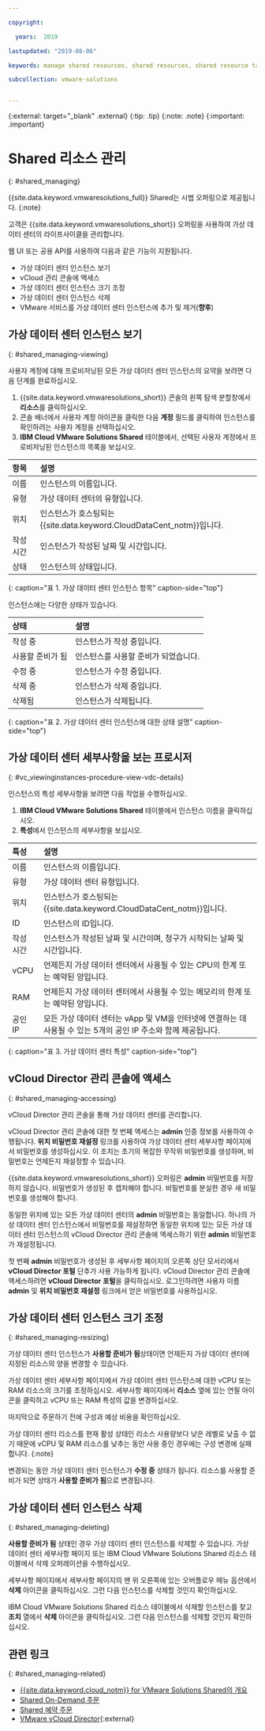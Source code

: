 ```yaml
---

copyright:

  years:  2019

lastupdated: "2019-08-06"

keywords: manage shared resources, shared resources, shared resource tasks

subcollection: vmware-solutions


---
```


{:external: target="_blank" .external}
{:tip: .tip}
{:note: .note}
{:important: .important}

# Shared 리소스 관리
{: #shared_managing}

{{site.data.keyword.vmwaresolutions_full}} Shared는 시범 오퍼링으로 제공됩니다.
{:note}

고객은 {{site.data.keyword.vmwaresolutions_short}} 오퍼링을 사용하여 가상 데이터 센터의 라이프사이클을 관리합니다.

웹 UI 또는 공용 API를 사용하여 다음과 같은 기능이 지원됩니다.
- 가상 데이터 센터 인스턴스 보기
- vCloud 관리 콘솔에 액세스
- 가상 데이터 센터 인스턴스 크기 조정
- 가상 데이터 센터 인스턴스 삭제
- VMware 서비스를 가상 데이터 센터 인스턴스에 추가 및 제거(**향후**)

## 가상 데이터 센터 인스턴스 보기
{: #shared_managing-viewing}

사용자 계정에 대해 프로비저닝된 모든 가상 데이터 센터 인스턴스의 요약을 보려면 다음 단계를 완료하십시오.

1. {{site.data.keyword.vmwaresolutions_short}} 콘솔의 왼쪽 탐색 분할창에서 **리소스**를 클릭하십시오.
2. 콘솔 배너에서 사용자 계정 아이콘을 클릭한 다음 **계정** 필드를 클릭하여 인스턴스를 확인하려는 사용자 계정을 선택하십시오.  
3. **IBM Cloud VMware Solutions Shared** 테이블에서, 선택된 사용자 계정에서 프로비저닝된 인스턴스의 목록을 보십시오.

| 항목        |설명       |  
|:------------- |:------------- |
|이름 |인스턴스의 이름입니다. |
|유형 |가상 데이터 센터의 유형입니다. |
| 위치 |인스턴스가 호스팅되는 {{site.data.keyword.CloudDataCent_notm}}입니다. |  
|작성 시간 |인스턴스가 작성된 날짜 및 시간입니다. |
|상태 |인스턴스의 상태입니다. |

{: caption="표 1. 가상 데이터 센터 인스턴스 항목" caption-side="top"}

인스턴스에는 다양한 상태가 있습니다.

|상태        |설명       |
|:------------- |:------------- |
|작성 중 |인스턴스가 작성 중입니다. |
|사용할 준비가 됨 |인스턴스를 사용할 준비가 되었습니다. |
|수정 중 |인스턴스가 수정 중입니다. |
|삭제 중 |인스턴스가 삭제 중입니다. |
|삭제됨 |인스턴스가 삭제됩니다. |

{: caption="표 2. 가상 데이터 센터 인스턴스에 대한 상태 설명" caption-side="top"}

## 가상 데이터 센터 세부사항을 보는 프로시저
{: #vc_viewinginstances-procedure-view-vdc-details}

인스턴스의 특성 세부사항을 보려면 다음 작업을 수행하십시오.

1. **IBM Cloud VMware Solutions Shared** 테이블에서 인스턴스 이름을 클릭하십시오.
2. **특성**에서 인스턴스의 세부사항을 보십시오.

|특성        |설명       |
|:------------- |:------------- |
|이름 |인스턴스의 이름입니다. |
|유형 |가상 데이터 센터 유형입니다. |
| 위치 |인스턴스가 호스팅되는 {{site.data.keyword.CloudDataCent_notm}}입니다. |
|ID |인스턴스의 ID입니다. |
|작성 시간 |인스턴스가 작성된 날짜 및 시간이며, 청구가 시작되는 날짜 및 시간입니다. |
|vCPU |언제든지 가상 데이터 센터에서 사용될 수 있는 CPU의 한계 또는 예약된 양입니다. |
| RAM |언제든지 가상 데이터 센터에서 사용될 수 있는 메모리의 한계 또는 예약된 양입니다. |
|공인 IP |모든 가상 데이터 센터는 vApp 및 VM을 인터넷에 연결하는 데 사용될 수 있는 5개의 공인 IP 주소와 함께 제공됩니다. |

{: caption="표 3. 가상 데이터 센터 특성" caption-side="top"}

## vCloud Director 관리 콘솔에 액세스
{: #shared_managing-accessing}

vCloud Director 관리 콘솔을 통해 가상 데이터 센터를 관리합니다.

vCloud Director 관리 콘솔에 대한 첫 번째 액세스는 **admin** 인증 정보를 사용하여 수행됩니다. **위치 비밀번호 재설정** 링크를 사용하여 가상 데이터 센터 세부사항 페이지에서 비밀번호를 생성하십시오. 이 조치는 초기의 복잡한 무작위 비밀번호를 생성하며, 비밀번호는 언제든지 재설정할 수 있습니다.

{{site.data.keyword.vmwaresolutions_short}} 오퍼링은 **admin** 비밀번호를 저장하지 않습니다. 비밀번호가 생성된 후 캡처해야 합니다. 비밀번호를 분실한 경우 새 비밀번호를 생성해야 합니다.

동일한 위치에 있는 모든 가상 데이터 센터의 **admin** 비밀번호는 동일합니다. 하나의 가상 데이터 센터 인스턴스에서 비밀번호를 재설정하면 동일한 위치에 있는 모든 가상 데이터 센터 인스턴스의 vCloud Director 관리 콘솔에 액세스하기 위한 **admin** 비밀번호가 재설정됩니다.

첫 번째 **admin** 비밀번호가 생성된 후 세부사항 페이지의 오른쪽 상단 모서리에서 **vCloud Director 포털** 단추가 사용 가능하게 됩니다. vCloud Director 관리 콘솔에 액세스하려면 **vCloud Director 포털**을 클릭하십시오. 로그인하려면 사용자 이름 **admin** 및 **위치 비밀번호 재설정** 링크에서 얻은 비밀번호를 사용하십시오.

## 가상 데이터 센터 인스턴스 크기 조정
{: #shared_managing-resizing}

가상 데이터 센터 인스턴스가 **사용할 준비가 됨**상태이면 언제든지 가상 데이터 센터에 지정된 리소스의 양을 변경할 수 있습니다. 

가상 데이터 센터 세부사항 페이지에서 가상 데이터 센터 인스턴스에 대한 vCPU 또는 RAM 리소스의 크기를 조정하십시오. 세부사항 페이지에서 **리소스** 옆에 있는 연필 아이콘을 클릭하고 vCPU 또는 RAM 특성의 값을 변경하십시오.

마지막으로 주문하기 전에 구성과 예상 비용을 확인하십시오.

  가상 데이터 센터 리소스를 현재 활성 상태인 리소스 사용량보다 낮은 레벨로 낮출 수 없기 때문에 vCPU 및 RAM 리소스를 낮추는 동안 사용 중인 경우에는 구성 변경에 실패합니다.
{:note}

변경되는 동안 가상 데이터 센터 인스턴스가 **수정 중** 상태가 됩니다. 리소스를 사용할 준비가 되면 상태가 **사용할 준비가 됨**으로 변경됩니다. 

## 가상 데이터 센터 인스턴스 삭제
{: #shared_managing-deleting}

**사용할 준비가 됨** 상태인 경우 가상 데이터 센터 인스턴스를 삭제할 수 있습니다. 가상 데이터 센터 세부사항 페이지 또는 IBM Cloud VMware Solutions Shared 리소스 테이블에서 삭제 오퍼레이션을 수행하십시오.

세부사항 페이지에서 세부사항 페이지의 맨 위 오른쪽에 있는 오버플로우 메뉴 옵션에서 **삭제** 아이콘을 클릭하십시오. 그런 다음 인스턴스를 삭제할 것인지 확인하십시오.

IBM Cloud VMware Solutions Shared 리소스 테이블에서 삭제할 인스턴스를 찾고 **조치** 열에서 **삭제** 아이콘을 클릭하십시오. 그런 다음 인스턴스를 삭제할 것인지 확인하십시오.

## 관련 링크
{: #shared_managing-related}

* [{{site.data.keyword.cloud_notm}} for VMware Solutions Shared의 개요](/docs/services/vmwaresolutions/services?topic=vmware-solutions-shared_overview)
* [Shared On-Demand 주문](/docs/services/vmwaresolutions/services?topic=vmware-solutions-shared_ordering_ondemand)
* [Shared 예약 주문](/docs/services/vmwaresolutions/services?topic=vmware-solutions-shared_ordering_reserved)
* [VMware vCloud Director](https://www.vmware.com/ca/products/vcloud-director.html){:external}
